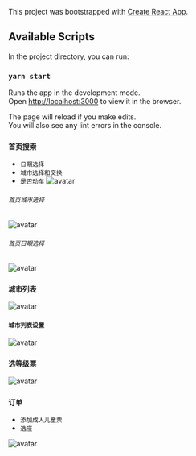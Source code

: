 This project was bootstrapped with [Create React App](https://github.com/facebook/create-react-app).

## Available Scripts

In the project directory, you can run:

### `yarn start`

Runs the app in the development mode.<br />
Open [http://localhost:3000](http://localhost:3000) to view it in the browser.

The page will reload if you make edits.<br />
You will also see any lint errors in the console.


### `首页搜索` 

* `日期选择`
* `城市选择和交换`
* `是否动车`
![avatar](https://github.com/285008875/train-ticket/blob/master/public/img/sousuo.png)

###### `首页城市选择`

![avatar](https://github.com/285008875/train-ticket/blob/master/public/img/chengshi.png)

###### `首页日期选择`

![avatar](https://github.com/285008875/train-ticket/blob/master/public/img/riqi.png)


### `城市列表` 
![avatar](https://github.com/285008875/train-ticket/blob/master/public/img/chepiaoliebiao.png)

#### `城市列表设置` 
![avatar](https://github.com/285008875/train-ticket/blob/master/public/img/chepiaoliebiaoshezhi.png)

### `选等级票` 
![avatar](https://github.com/285008875/train-ticket/blob/master/public/img/xuanzuo.png)

### `订单` 

* `添加成人儿童票`
* `选座`

![avatar](https://github.com/285008875/train-ticket/blob/master/public/img/dingdan.png)
